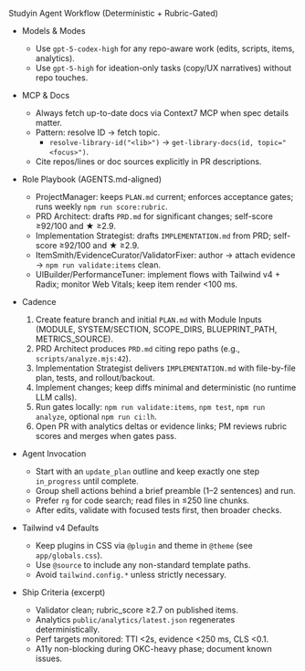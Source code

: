Studyin Agent Workflow (Deterministic + Rubric-Gated)

- Models & Modes
  - Use `gpt-5-codex-high` for any repo-aware work (edits, scripts, items, analytics).
  - Use `gpt-5-high` for ideation-only tasks (copy/UX narratives) without repo touches.

- MCP & Docs
  - Always fetch up-to-date docs via Context7 MCP when spec details matter.
  - Pattern: resolve ID → fetch topic.
    - `resolve-library-id("<lib>")` → `get-library-docs(id, topic="<focus>")`.
  - Cite repos/lines or doc sources explicitly in PR descriptions.

- Role Playbook (AGENTS.md-aligned)
  - ProjectManager: keeps `PLAN.md` current; enforces acceptance gates; runs weekly `npm run score:rubric`.
  - PRD Architect: drafts `PRD.md` for significant changes; self-score ≥92/100 and ★ ≥2.9.
  - Implementation Strategist: drafts `IMPLEMENTATION.md` from PRD; self-score ≥92/100 and ★ ≥2.9.
  - ItemSmith/EvidenceCurator/ValidatorFixer: author → attach evidence → `npm run validate:items` clean.
  - UIBuilder/PerformanceTuner: implement flows with Tailwind v4 + Radix; monitor Web Vitals; keep item render <100 ms.

- Cadence
  1) Create feature branch and initial `PLAN.md` with Module Inputs (MODULE, SYSTEM/SECTION, SCOPE_DIRS, BLUEPRINT_PATH, METRICS_SOURCE).
  2) PRD Architect produces `PRD.md` citing repo paths (e.g., `scripts/analyze.mjs:42`).
  3) Implementation Strategist delivers `IMPLEMENTATION.md` with file-by-file plan, tests, and rollout/backout.
  4) Implement changes; keep diffs minimal and deterministic (no runtime LLM calls).
  5) Run gates locally: `npm run validate:items`, `npm test`, `npm run analyze`, optional `npm run ci:lh`.
  6) Open PR with analytics deltas or evidence links; PM reviews rubric scores and merges when gates pass.

- Agent Invocation
  - Start with an `update_plan` outline and keep exactly one step `in_progress` until complete.
  - Group shell actions behind a brief preamble (1–2 sentences) and run.
  - Prefer `rg` for code search; read files in ≤250 line chunks.
  - After edits, validate with focused tests first, then broader checks.

- Tailwind v4 Defaults
  - Keep plugins in CSS via `@plugin` and theme in `@theme` (see `app/globals.css`).
  - Use `@source` to include any non-standard template paths.
  - Avoid `tailwind.config.*` unless strictly necessary.

- Ship Criteria (excerpt)
  - Validator clean; rubric_score ≥2.7 on published items.
  - Analytics `public/analytics/latest.json` regenerates deterministically.
  - Perf targets monitored: TTI <2s, evidence <250 ms, CLS <0.1.
  - A11y non-blocking during OKC-heavy phase; document known issues.

